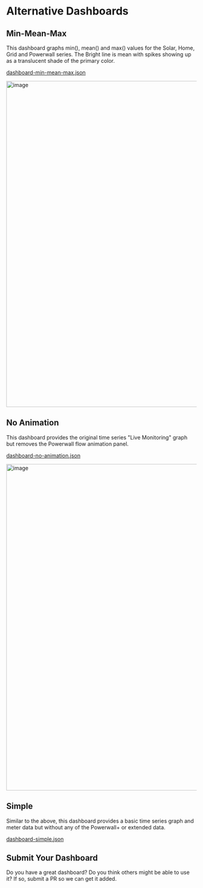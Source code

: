 # Alternative Dashboards

## Min-Mean-Max

This dashboard graphs min(), mean() and max() values for the Solar, Home, Grid and Powerwall series.  The Bright line is mean with spikes showing up as a translucent shade of the primary color.

[dashboard-min-mean-max.json](https://github.com/jasonacox/Powerwall-Dashboard/blob/main/dashboards/dashboard-min-mean-max.json)

<img width="863" alt="image" src="https://user-images.githubusercontent.com/836718/224519614-76dcab24-deb3-42fe-a0ba-9f4837af7ee8.png">

## No Animation

This dashboard provides the original time series "Live Monitoring" graph but removes the Powerwall flow animation panel.

[dashboard-no-animation.json](https://github.com/jasonacox/Powerwall-Dashboard/blob/main/dashboards/dashboard-no-animation.json)

<img width="864" alt="image" src="https://user-images.githubusercontent.com/836718/224519662-f29a044a-34d8-4d1f-9220-bebfe7172cd3.png">

## Simple

Similar to the above, this dashboard provides a basic time series graph and meter data but without any of the Powerwall+ or extended data.

[dashboard-simple.json](https://github.com/jasonacox/Powerwall-Dashboard/blob/main/dashboards/dashboard-simple.json)

## Submit Your Dashboard

Do you have a great dashboard?  Do you think others might be able to use it?  If so, submit a PR so we can get it added.
